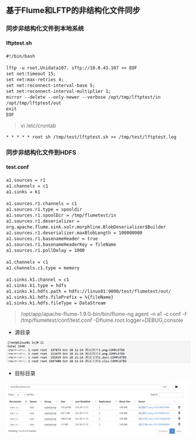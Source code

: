 ## **基于Flume和LFTP的非结构化文件同步**

### 同步非结构化文件到本地系统

#### lftptest.sh

```shell
#!/bin/bash
 
lftp -u root,Unidata107. sftp://10.0.43.107 << EOF
set net:timeout 15; 
set net:max-retries 4;
set net:reconnect-interval-base 5;
set net:reconnect-interval-multiplier 1;
mirror --delete --only-newer --verbose /opt/tmp/lftptest/in /opt/tmp/lftptest/out
exit
EOF
```

> vi /etc/crontab

```
* * * * * root sh /tmp/test/lftptest.sh >> /tmp/test/lftptest.log
```



### 同步非结构化文件到HDFS

#### test.conf

```
a1.sources = r1
a1.channels = c1
a1.sinks = k1

a1.sources.r1.channels = c1
a1.sources.r1.type = spooldir
a1.sources.r1.spoolDir = /tmp/flumetest/in
a1.sources.r1.deserializer = org.apache.flume.sink.solr.morphline.BlobDeserializer$Builder
a1.sources.r1.deserializer.maxBlobLength = 100000000
a1.sources.r1.basenameHeader = true
a1.sources.r1.basenameHeaderKey = fileName
a1.sources.r1.pollDelay = 1000

a1.channels = c1
a1.channels.c1.type = memory

a1.sinks.k1.channel = c1
a1.sinks.k1.type = hdfs
a1.sinks.k1.hdfs.path = hdfs://linux01:9000/test/flumetest/out/
a1.sinks.k1.hdfs.filePrefix = %{fileName}
a1.sinks.k1.hdfs.fileType = DataStream

```

> /opt/app/apache-flume-1.9.0-bin/bin/flume-ng agent -n a1 -c conf -f /tmp/flumetest/conf/test.conf -Dflume.root.logger=DEBUG,console

- 源目录

![](assets/基于flume和lftp的非结构化文件同步/2191564-20211028182010728-1237396471.png)

- 目标目录

![](assets/基于flume和lftp的非结构化文件同步/2191564-20211028182020595-661143967.png)